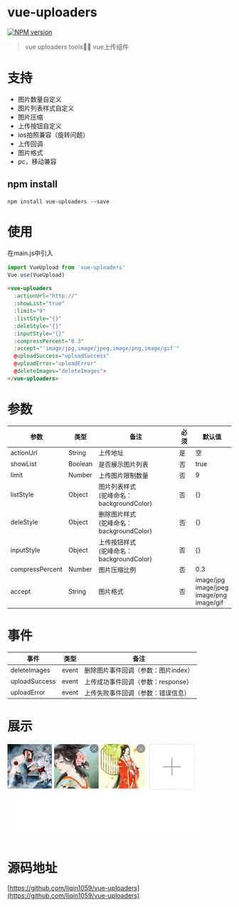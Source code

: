 # vue-uploaders

[![NPM version](https://img.shields.io/npm/v/vue-uploaders.svg)](https://www.npmjs.com/package/vue-uploaders)

> vue uploaders tools📑📃 vue上传组件

#  支持

*  图片数量自定义
*  图片列表样式自定义
*  图片压缩
*  上传按钮自定义
*  ios拍照兼容（旋转问题）
*  上传回调
*  图片格式
*  pc，移动兼容

## npm install

```
npm install vue-uploaders --save
```
# 使用

在main.js中引入

```js
import VueUpload from 'vue-uploaders'
Vue.use(VueUpload)
```

``` html
<vue-uploaders
  :actionUrl="http://"
  :showList="true"
  :limit="9"
  :listStyle="{}"
  :deleStyle="{}"
  :inputStyle="{}"
  :compressPercent="0.3"
  :accept="'image/jpg,image/jpeg,image/png,image/gif'"
  @uploadSuccess="uploadSuccess"
  @uploadError="uploadError"
  @deleteImages="deleteImages">
</vue-uploaders>
```
# 参数

| 参数 | 类型 | 备注 | 必须 | 默认值 |
|  ------ | ------ | ------ | ------ | ------ |
| actionUrl | String | 上传地址 | 是 | 空 |
| showList | Boolean | 是否展示图片列表 | 否 | true |
| limit | Number | 上传图片限制数量 | 否 | 9 |
| listStyle | Object | 图片列表样式<br>(驼峰命名：backgroundColor) | 否 | {} |
| deleStyle | Object | 删除图片样式<br>(驼峰命名：backgroundColor) | 否 | {} |
| inputStyle | Object | 上传按钮样式<br>(驼峰命名：backgroundColor) | 否 | {} |
| compressPercent | Number| 图片压缩比例 | 否 | 0.3 |
| accept | String| 图片格式 | 否 | image/jpg<br>image/jpeg<br>image/png<br>image/gif |

# 事件

| 事件 | 类型 | 备注 |
|  ------ | ------ | ------ |
| deleteImages | event | 删除图片事件回调（参数：图片index）|
| uploadSuccess | event | 上传成功事件回调（参数：response） |
| uploadError | event | 上传失败事件回调（参数：错误信息） |

# 展示

![avatar](/static/demo.png)

# 源码地址

[https://github.com/liqin1059/vue-uploaders](https://github.com/liqin1059/vue-uploaders)
